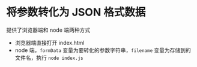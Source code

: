 # 将参数转化为 JSON 格式数据

提供了浏览器端和 node 端两种方式

* 浏览器端直接打开 index.html
* node 端，`formData` 变量为要转化的参数字符串，`filename` 变量为存储到的文件名，执行 `node index.js`
